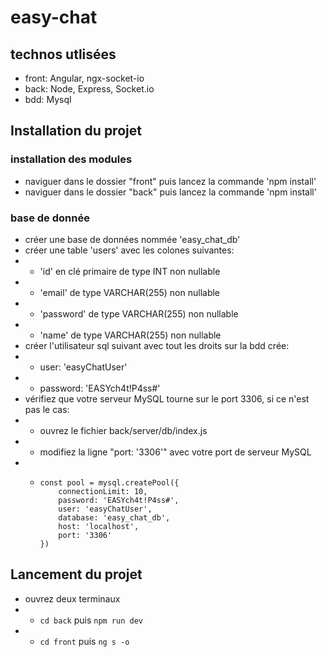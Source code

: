 # easy-chat

## technos utlisées

- front: Angular, ngx-socket-io
- back: Node, Express, Socket.io
- bdd: Mysql

## Installation du projet

### installation des modules

- naviguer dans le dossier "front" puis lancez la commande 'npm install'
- naviguer dans le dossier "back" puis lancez la commande 'npm install'

### base de donnée

- créer une base de données nommée 'easy_chat_db'
- créer une table 'users' avec les colones suivantes:
- - 'id' en clé primaire de type INT non nullable
- - 'email' de type VARCHAR(255) non nullable
- - 'password' de type VARCHAR(255) non nullable
- - 'name' de type VARCHAR(255) non nullable
- créer l'utilisateur sql suivant avec tout les droits sur la bdd crée:
- - user: 'easyChatUser'
- - password: 'EASYch4t!P4ss#'
- vérifiez que votre serveur MySQL tourne sur le port 3306, si ce n'est pas le cas:
- - ouvrez le fichier back/server/db/index.js
- - modifiez la ligne "port: '3306'" avec votre port de serveur MySQL
- - <pre><code>const pool = mysql.createPool({
        connectionLimit: 10,
        password: 'EASYch4t!P4ss#',
        user: 'easyChatUser',
        database: 'easy_chat_db',
        host: 'localhost',
        port: '3306'
    })</code></pre>

## Lancement du projet

- ouvrez deux terminaux
- - <code>cd back</code> puis <code>npm run dev</code>
- - <code>cd front</code> puis <code>ng s -o</code>

